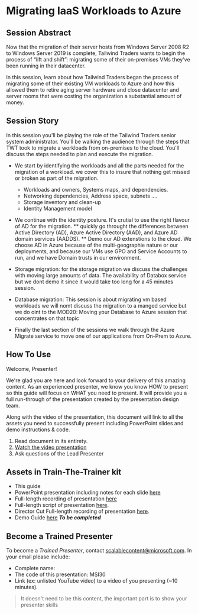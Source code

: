 # Migrating IaaS Workloads to Azure

## Session Abstract

Now that the migration of their server hosts from Windows Server 2008 R2 to Windows Server 2019 is complete, Tailwind Traders wants to begin the process of “lift and shift”: migrating some of their on-premises VMs they’ve been running in their datacenter.  

In this session, learn about how Tailwind Traders began the process of migrating some of their existing VM workloads to Azure and how this allowed them to retire aging server hardware and close datacenter and server rooms that were costing the organization a substantial amount of money.

## Session Story

In this session you'll be playing the role of the Tailwind Traders senior system administrator. You'll be walking the audience through the steps that TWT took to migrate a workloads from on-premises to the cloud.  You'll discuss the steps needed to plan and execute the migration.

* We start by identifying the workloads and all the parts needed for the migration of a workload. we cover this to insure that nothing get missed or broken as part of the migration.

    * Workloads and owners,  Systems maps, and dependencies.
    * Networking dependencies,  Address space, subnets ....
    * Storage inventory and clean-up
    * Identity Management model

* We continue with the identity posture.  It's crutial to use the right flavour of AD for the migration.
** quickly go throught the differences between Active Directory (AD), Azure Active Directory (AAD), and Azure AD domain services (AADDS).
** Demo our AD extenstions to the cloud.  We choose AD in Azure because of the multi-geographie nature or our deployments, and because our VMs use GPO and Service Accounts to run, and we have Domain trusts in our environment.

* Storage migration:  for the storage migration we discuss the challenges with moving large amounts of data. The availability of Databox service but we dont demo it since it would take too long for a 45 minutes session.

* Database migration: This session is about migrating vm based workloads we will nomt discuss the migration to a manged service but we do oint to the MOD20: Moving your Database​ to Azure session that concentrates on that topic

* Finally the last section of the sessions we walk through the Azure Migrate service to move one of our applications from On-Prem to Azure.


## How To Use

Welcome, Presenter!

We're glad you are here and look forward to your delivery of this amazing content. As an experienced presenter, we know you know HOW to present so this guide will focus on WHAT you need to present. It will provide you a full run-through of the presentation created by the presentation design team.

Along with the video of the presentation, this document will link to all the assets you need to successfully present including PowerPoint slides and demo instructions &
code.

1.  Read document in its entirety.
2.  <a href="https://globaleventcdn.blob.core.windows.net/assets/msi/msi30/MSI30 Migrating IaaS Workloads to Azure.mp4" target="_blank">Watch the video presentation</a>
3.  Ask questions of the Lead Presenter

## Assets in Train-The-Trainer kit

- This guide
- PowerPoint presentation including notes for each slide [here](presentations.md)
- Full-length recording of presentation [here](presentations.md)
- Full-length script of presentation [here](script.md).
- Director Cut Full-length recording of presentation [here](presentations.md).
- Demo Guide [here](./demo-guide.md) ***To be completed***

## Become a Trained Presenter

To become a *Trained Presenter*, contact [scalablecontent@microsoft.com](mailto:scalablecontent@microsoft.com). In your email please include:

- Complete name:
- The code of this presentation: MSI30
- Link (ex: unlisted YouTube video) to a video of you presenting (~10 minutes).

> It doesn't need to be this content, the important part is to show your presenter skills
